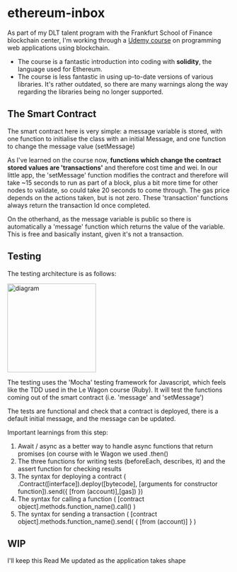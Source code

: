 # ethereum-inbox

As part of my DLT talent program with the Frankfurt School of Finance blockchain center, I'm working through a [Udemy course](https://www.udemy.com/course/ethereum-and-solidity-the-complete-developers-guide) on programming web applications using blockchain.

- The course is a fantastic introduction into coding with **solidity**, the language used for Ethereum. 
- The course is less fantastic in using up-to-date versions of various libraries. It's rather outdated, so there are many warnings along the way regarding the libraries being  no longer supported. 

## The Smart Contract
The smart contract here is very simple: a message variable is stored, with one function to initialise the class with an initial Message, and one function to change the message value (setMessage)

As I've learned on the course now, **functions which change the contract stored values are 'transactions'** and therefore cost time and wei. In our little app, the 'setMessage' function modifies the contract and therefore will take ~15 seconds to run as part of a block, plus a bit more time for other nodes to validate, so could take 20 seconds to come through. The gas price depends on the actions taken, but is not zero. These 'transaction' functions always return the transaction Id once completed.

On the otherhand, as the message variable is public so there is automatically a 'message' function which returns the value of the variable. This is free and basically instant, given it's not a transaction. 

## Testing
The testing architecture is as follows:
<p><img src="https://user-images.githubusercontent.com/101105112/194766488-849a8783-3e4d-44cc-81a9-5f5058ce21a7.png" alt="diagram" width="200"/></p>

The testing uses the 'Mocha' testing framework for Javascript, which feels like the TDD used in the Le Wagon course (Ruby). It will test the functions coming out of the smart contract (i.e. 'message' and 'setMessage') 

The tests are functional and check that a contract is deployed, there is a default initial message, and the message can be updated.

Important learnings from this step:
1. Await / async as a better way to handle async functions that return promises (on course with le Wagon we used .then()
2. The three functions for writing tests (beforeEach, describes, it) and the assert function for checking results
3. The syntax for deploying a contract ( .Contract([interface]).deploy([bytecode], [arguments for constructor function]).send({ [from (account)],[gas]) })
4. The syntax for calling a function ( [contract object].methods.function_name().call() )
5. The syntax for sending a transaction ( [contract object].methods.function_name().send( { [from (account)] } )

## WIP
I'll keep this Read Me updated as the application takes shape
